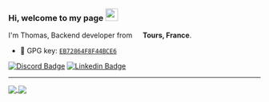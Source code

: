 ### Hi, welcome to my page <a href="https://www.gautamkrishnar.com/"><img src="https://media.giphy.com/media/hvRJCLFzcasrR4ia7z/giphy.gif" width="25px"></a>

I'm Thomas, Backend developer from <img src="https://image.flaticon.com/icons/svg/197/197560.svg" width="13"/> <b>Tours, France</b>.

-   :key: GPG key: [`EB72864F8F44BCE6`](https://github.com/raksrinana.gpg)

[![Discord Badge](https://img.shields.io/badge/-RakSrinaNa4089-7289DA?style=flat&labelColor=7289DA&logo=discord&logoColor=white&link=https://twitter.com/_jesslim)](https://discordapp.com/users/170119951498084352)
[![Linkedin Badge](https://img.shields.io/badge/-Thomas_Couchoud-blue?style=flat&logo=Linkedin&logoColor=white&link=https://www.linkedin.com/in/thomas-couchoud/)](https://www.linkedin.com/in/thomas-couchoud/)

---

<a href="https://github.com/anuraghazra/github-readme-stats">
  <img align="center" src="https://github-readme-stats.vercel.app/api?username=RakSrinaNa&include_all_commits=true&count_private=true&show_icons=true&theme=dark">
</a>
<a href="https://github.com/anuraghazra/github-readme-stats">
  <img align="center" src="https://github-readme-stats.vercel.app/api/top-langs/?username=RakSrinaNa&show_icons=true&theme=dark&layout=compact">
</a>
